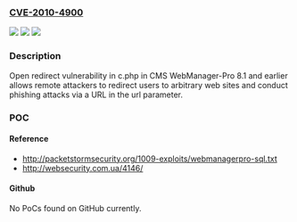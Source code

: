 ### [CVE-2010-4900](https://cve.mitre.org/cgi-bin/cvename.cgi?name=CVE-2010-4900)
![](https://img.shields.io/static/v1?label=Product&message=n%2Fa&color=blue)
![](https://img.shields.io/static/v1?label=Version&message=n%2Fa&color=blue)
![](https://img.shields.io/static/v1?label=Vulnerability&message=n%2Fa&color=brighgreen)

### Description

Open redirect vulnerability in c.php in CMS WebManager-Pro 8.1 and earlier allows remote attackers to redirect users to arbitrary web sites and conduct phishing attacks via a URL in the url parameter.

### POC

#### Reference
- http://packetstormsecurity.org/1009-exploits/webmanagerpro-sql.txt
- http://websecurity.com.ua/4146/

#### Github
No PoCs found on GitHub currently.

